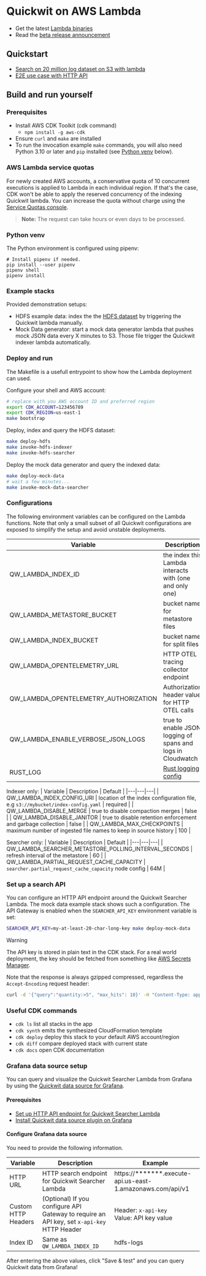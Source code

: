 
# Quickwit on AWS Lambda

- Get the latest [Lambda binaries](https://github.com/quickwit-oss/quickwit/releases/tag/aws-lambda-beta-01)
- Read the [beta release announcement](https://quickwit.io/blog/quickwit-lambda-beta)

## Quickstart

- [Search on 20 million log dataset on S3 with lambda](https://quickwit.io/docs/get-started/tutorials/tutorial-aws-lambda-simple)
- [E2E use case with HTTP API](https://quickwit.io/docs/guides/e2e-serverless-aws-lambda)

## Build and run yourself

### Prerequisites

- Install AWS CDK Toolkit (cdk command)
  - `npm install -g aws-cdk`
- Ensure `curl` and `make` are installed
- To run the invocation example `make` commands, you will also need Python 3.10
  or later and `pip` installed (see [Python venv](#python-venv) below).

### AWS Lambda service quotas

For newly created AWS accounts, a conservative quota of 10 concurrent executions
is applied to Lambda in each individual region. If that's the case, CDK won't be
able to apply the reserved concurrency of the indexing Quickwit lambda. You can
increase the quota without charge using the [Service Quotas
console](https://console.aws.amazon.com/servicequotas/home/services/lambda/quotas).

> **Note:** The request can take hours or even days to be processed.

### Python venv

The Python environment is configured using pipenv:

```
# Install pipenv if needed.
pip install --user pipenv
pipenv shell
pipenv install
```

### Example stacks

Provided demonstration setups:
- HDFS example data: index the the [HDFS
  dataset](https://quickwit-datasets-public.s3.amazonaws.com/hdfs-logs-multitenants-10000.json)
  by triggering the Quickwit lambda manually.
- Mock Data generator: start a mock data generator lambda that pushes mock JSON
  data every X minutes to S3. Those file trigger the Quickwit indexer lambda
  automatically.

### Deploy and run

The Makefile is a usefull entrypoint to show how the Lambda deployment can used.

Configure your shell and AWS account:
```bash
# replace with you AWS account ID and preferred region
export CDK_ACCOUNT=123456789
export CDK_REGION=us-east-1
make bootstrap
```

Deploy, index and query the HDFS dataset:
```bash
make deploy-hdfs
make invoke-hdfs-indexer
make invoke-hdfs-searcher
```

Deploy the mock data generator and query the indexed data:
```bash
make deploy-mock-data
# wait a few minutes...
make invoke-mock-data-searcher
```

### Configurations

The following environment variables can be configured on the Lambda functions.
Note that only a small subset of all Quickwit configurations are exposed to
simplify the setup and avoid unstable deployments.

| Variable | Description | Default |
|---|---|---|
| QW_LAMBDA_INDEX_ID | the index this Lambda interacts with (one and only one) | required |
| QW_LAMBDA_METASTORE_BUCKET | bucket name for metastore files | required |
| QW_LAMBDA_INDEX_BUCKET | bucket name for split files | required |
| QW_LAMBDA_OPENTELEMETRY_URL | HTTP OTEL tracing collector endpoint | none, OTEL disabled |
| QW_LAMBDA_OPENTELEMETRY_AUTHORIZATION | Authorization header value for HTTP OTEL calls | none, OTEL disabled |
| QW_LAMBDA_ENABLE_VERBOSE_JSON_LOGS | true to enable JSON logging of spans and logs in Cloudwatch | false |
| RUST_LOG | [Rust logging config][1] | info |

[1]: https://rust-lang-nursery.github.io/rust-cookbook/development_tools/debugging/config_log.html


Indexer only:
| Variable | Description | Default |
|---|---|---|
| QW_LAMBDA_INDEX_CONFIG_URI | location of the index configuration file, e.g `s3://mybucket/index-config.yaml` | required |
| QW_LAMBDA_DISABLE_MERGE | true to disable compaction merges | false |
| QW_LAMBDA_DISABLE_JANITOR | true to disable retention enforcement and garbage collection | false |
| QW_LAMBDA_MAX_CHECKPOINTS | maximum number of ingested file names to keep in source history | 100 |

Searcher only:
| Variable | Description | Default |
|---|---|---|
| QW_LAMBDA_SEARCHER_METASTORE_POLLING_INTERVAL_SECONDS | refresh interval of the metastore | 60 |
| QW_LAMBDA_PARTIAL_REQUEST_CACHE_CAPACITY | `searcher.partial_request_cache_capacity` node config | 64M |


### <a name=set-up-a-search-api />Set up a search API

You can configure an HTTP API endpoint around the Quickwit Searcher Lambda. The
mock data example stack shows such a configuration. The API Gateway is enabled
when the `SEARCHER_API_KEY` environment variable is set:

```bash
SEARCHER_API_KEY=my-at-least-20-char-long-key make deploy-mock-data
```

> [!WARNING]  
> The API key is stored in plain text in the CDK stack. For a real world
> deployment, the key should be fetched from something like [AWS Secrets
> Manager](https://docs.aws.amazon.com/cdk/v2/guide/get_secrets_manager_value.html).

Note that the response is always gzipped compressed, regardless the
`Accept-Encoding` request header:

```bash
curl -d '{"query":"quantity:>5", "max_hits": 10}' -H "Content-Type: application/json" -H "x-api-key: my-at-least-20-char-long-key" -X POST https://{api_id}.execute-api.{region}.amazonaws.com/api/v1/mock-sales/search --compressed
```

### Useful CDK commands

 * `cdk ls`          list all stacks in the app
 * `cdk synth`       emits the synthesized CloudFormation template
 * `cdk deploy`      deploy this stack to your default AWS account/region
 * `cdk diff`        compare deployed stack with current state
 * `cdk docs`        open CDK documentation

### Grafana data source setup

You can query and visualize the Quickwit Searcher Lambda from Grafana by using the [Quickwit data source for Grafana](https://grafana.com/grafana/plugins/quickwit-quickwit-datasource/).

#### Prerequisites

- [Set up HTTP API endpoint for Quickwit Searcher Lambda](#set-up-a-search-api)
- [Install Quickwit data source plugin on Grafana](https://github.com/quickwit-oss/quickwit-datasource#installation)

#### Configure Grafana data source

You need to provide the following information.

|Variable|Description|Example|
|--|--|--|
|HTTP URL| HTTP search endpoint for Quickwit Searcher Lambda | https://*******.execute-api.us-east-1.amazonaws.com/api/v1 |
|Custom HTTP Headers| (Optional) If you configure API Gateway to require an API key, set `x-api-key` HTTP Header | Header: `x-api-key` <br> Value: API key value|
|Index ID| Same as `QW_LAMBDA_INDEX_ID` | hdfs-logs |

After entering the above values, click "Save & test" and you can query Quickwit data from Grafana!
